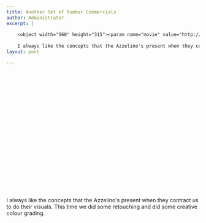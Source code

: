 ```yaml
---
title: Another Set of Rumbar Commercials
author: Administrator
excerpt: |
 
    <object width="560" height="315"><param name="movie" value="http://www.youtube.com/v/V-GtniHITJc?version=3&amp;hl=en_US&amp;rel=0"></param><param name="allowFullScreen" value="true"></param><param name="allowscriptaccess" value="always"></param><embed src="http://www.youtube.com/v/V-GtniHITJc?version=3&amp;hl=en_US&amp;rel=0" type="application/x-shockwave-flash" width="560" height="315" allowscriptaccess="always" allowfullscreen="true"></embed></object>
    
    I always like the concepts that the Azzelino's present when they contract us to do their visuals...
layout: post

---
```

<object width="560" height="315"><param name="movie" value="http://www.youtube.com/v/A4WaQ_2st58?version=3&amp;hl=en_US&amp;rel=0"></param><param name="allowFullScreen" value="true"></param><param name="allowscriptaccess" value="always"></param><embed src="http://www.youtube.com/v/A4WaQ_2st58?version=3&amp;hl=en_US&amp;rel=0" type="application/x-shockwave-flash" width="560" height="315" allowscriptaccess="always" allowfullscreen="true"></embed></object>

I always like the concepts that the Azzelino's present when they contract us to do their visuals. This time we did some retouching and did some creative colour grading.
